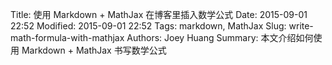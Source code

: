 Title: 使用 Markdown + MathJax 在博客里插入数学公式
Date: 2015-09-01 22:52
Modified: 2015-09-01 22:52
Tags: markdown, MathJax
Slug: write-math-formula-with-mathjax
Authors: Joey Huang
Summary: 本文介绍如何使用 Markdown + MathJax 书写数学公式


